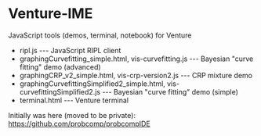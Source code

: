 Venture-IME
===========

JavaScript tools (demos, terminal, notebook) for Venture

* ripl.js --- JavaScript RIPL client
* graphingCurvefitting_simple.html, vis-curvefitting.js --- Bayesian "curve fitting" demo (advanced)
* graphingCRP_v2_simple.html, vis-crp-version2.js --- CRP mixture demo
* graphingCurvefittingSimplified2_simple.html, vis-curvefittingSimplified2.js --- Bayesian "curve fitting" demo (simple)
* terminal.html --- Venture terminal

Initially was here (moved to be private): https://github.com/probcomp/probcompIDE
